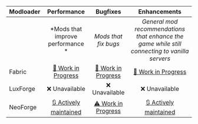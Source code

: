 | Modloader | Performance | Bugfixes | Enhancements |
| --- | :---: | :---: | :---: |
| | *Mods that improve performance * | *Mods that fix bugs* | *General mod recommendations that enhance the game while still connecting to vanilla servers* |
| Fabric | [🚧 Work in Progress](fabric/optimizations.md) | [🚧 Work in Progress](fabric/fixes.md) | [🚧 Work in Progress](fabric/enhancements.md) |
| LuxForge | ❌ Unavailable | ❌ Unavailable | ❌ Unavailable |
| NeoForge | [🔃 Actively maintained](neo/optimizations.md) | [⚠ Work in Progress](neo/fixes.md) | [🔃 Actively maintained](neo/enhancements.md) |

<!-- TODO add from this list
- \.index
- [AppleSkin](https://minecraft.curseforge.com/projects/appleskin)
- [Borderless Mining](https://github.com/comp500/BorderlessMining)
- [Chat Patches](https://curseforge.com/minecraft/mc-mods/chatpatches)
- [Cloth Config v11](https://modrinth.com/mod/9s6osm5g)
- [Configured](https://mrcrayfish.com/mods?id=configured)
- [Cull Less Leaves](https://isxander.dev)
- [Dark Loading Screen](https://www.curseforge.com/minecraft/mc-mods/dark-loading-screen)
- [DashLoader](https://modrinth.com/mod/ZfQ3kTvR)
- [Debugify](https://isxander.dev)
- [EntityCulling\-Fabric](https://github.com/tr7zw/EntityCulling-Fabric)
- [Fabric API](https://fabricmc.net)
- [Fabric Language Kotlin](https://minecraft.curseforge.com/projects/fabric-language-kotlin)
- [FastAnim](https://modrinth.com/mod/yHf7SALy)
- [Faster Random](https://modrinth.com/mod/RfFxanNh)
- [FerriteCore](https://www.curseforge.com/minecraft/mc-mods/ferritecore-fabric)
- [Game Menu Remove GFARB](https://www.curseforge.com/minecraft/mc-mods/game-menu-remove-gfarb)
- [Gamma Utils](https://modrinth.com/mod/wdLuzzEP)
- Guardian
- [Indium](https://modrinth.com/mod/indium)
- [Just Enough Items](https://modrinth.com/mod/u6dRKJwZ)
- [LAN World Plug\-n\-Play](https://modrinth.com/mod/RTWpcTBp)
- [LazyDFU](https://github.com/astei/lazydfu)
- [Log Begone](https://modrinth.com/mod/9ON3zv6e)
- [Memory Leak Fix](https://github.com/fxmorin/memoryleakfix)
- [Model Gap Fix](https://www.curseforge.com/minecraft/mc-mods/model-gap-fix)
- [No Chat Reports](https://www.curseforge.com/minecraft/mc-mods/no-chat-reports)
- [Nvidium](https://modrinth.com/mod/SfMw2IZN)
- [Rebind Narrator](https://modrinth.com/mod/qw2Ls89j)
- [Screenshot to Clipboard](https://modrinth.com/mod/1KiJRrTg)
- [ViaFabricPlus](https://github.com/FlorianMichael/)
- [YetAnotherConfigLib](https://isxander.dev)
- [Zoomify](https://isxander.dev)
 -->